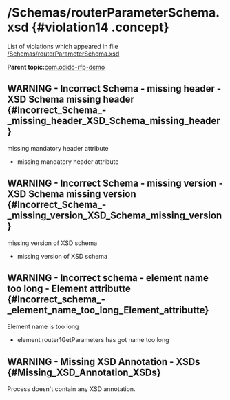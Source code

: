 # /Schemas/routerParameterSchema.xsd {#violation14 .concept}

List of violations which appeared in file [/Schemas/routerParameterSchema.xsd](../../../projects/com.odido-rfp-demo/Schemas/routerParameterSchema.xsd.md)

**Parent topic:**[com.odido-rfp-demo](../../../qa/projects/com.odido-rfp-demo.md)

## WARNING - Incorrect Schema - missing header - XSD Schema missing header {#Incorrect_Schema_-_missing_header_XSD_Schema_missing_header}

missing mandatory header attribute

-   missing mandatory header attribute

## WARNING - Incorrect Schema - missing version - XSD Schema missing version {#Incorrect_Schema_-_missing_version_XSD_Schema_missing_version}

missing version of XSD schema

-   missing version of XSD schema

## WARNING - Incorrect schema - element name too long - Element attributte {#Incorrect_schema_-_element_name_too_long_Element_attributte}

Element name is too long

-   element router1GetParameters has got name too long

## WARNING - Missing XSD Annotation - XSDs {#Missing_XSD_Annotation_XSDs}

Process doesn't contain any XSD annotation.

